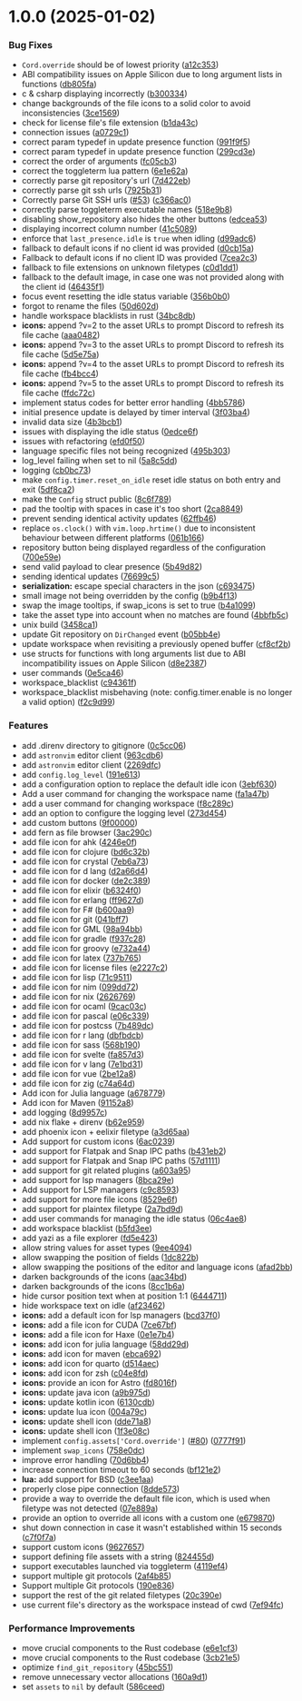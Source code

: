# 1.0.0 (2025-01-02)


### Bug Fixes

* `Cord.override` should be of lowest priority ([a12c353](https://github.com/vyfor/cord.nvim/commit/a12c3536433ab80e9e7a0480461a78d4b3b0a33a))
* ABI compatibility issues on Apple Silicon due to long argument lists in functions ([db805fa](https://github.com/vyfor/cord.nvim/commit/db805fadd45561ad1cc781cadb77554843eaae9f))
* c & csharp displaying incorrectly ([b300334](https://github.com/vyfor/cord.nvim/commit/b30033472c68aa2c548468030cb34b002d852504))
* change backgrounds of the file icons to a solid color to avoid inconsistencies ([3ce1569](https://github.com/vyfor/cord.nvim/commit/3ce15695178966e213522c8aae19c25f906fc896))
* check for license file's file extension ([b1da43c](https://github.com/vyfor/cord.nvim/commit/b1da43c0e6b910f4a1b54d4ef9a62e01aa82eb36))
* connection issues ([a0729c1](https://github.com/vyfor/cord.nvim/commit/a0729c1c940f84d83744a0c75182ba4802bed2ca))
* correct param typedef in update presence function ([991f9f5](https://github.com/vyfor/cord.nvim/commit/991f9f57d5ecf6d12c3a3ce1bc79be1cd9b2043a))
* correct param typedef in update presence function ([299cd3e](https://github.com/vyfor/cord.nvim/commit/299cd3edba48d005b747dfd9dfa4e1f1d869242c))
* correct the order of arguments ([fc05cb3](https://github.com/vyfor/cord.nvim/commit/fc05cb39fa76aa1c0992afc14a3c596b4bd0a416))
* correct the toggleterm lua pattern ([6e1e62a](https://github.com/vyfor/cord.nvim/commit/6e1e62ae0ff22b89bb4516983db411be8a817ab3))
* correctly parse git repository's url ([7d422eb](https://github.com/vyfor/cord.nvim/commit/7d422ebf0051d79e39211c26cb27a6e7253fc7de))
* correctly parse git ssh urls ([7925b31](https://github.com/vyfor/cord.nvim/commit/7925b31544413a220015f11556f92066d2bd8e32))
* Correctly parse Git SSH urls ([#53](https://github.com/vyfor/cord.nvim/issues/53)) ([c366ac0](https://github.com/vyfor/cord.nvim/commit/c366ac0e7b3a8fb2b854a21fa53e279ba5e89403))
* correctly parse toggleterm executable names ([518e9b8](https://github.com/vyfor/cord.nvim/commit/518e9b8544c2d9a77208091d0e613a353002cd5b))
* disabling show_repository also hides the other buttons ([edcea53](https://github.com/vyfor/cord.nvim/commit/edcea532920c4678d03c23ed97617a161f9a29fa))
* displaying incorrect column number ([41c5089](https://github.com/vyfor/cord.nvim/commit/41c508965c17f372c305ff7c90e544bfcef0085d))
* enforce that `last_presence.idle` is `true` when idling ([d99adc6](https://github.com/vyfor/cord.nvim/commit/d99adc65160b30c247c875ca6cbc4f746afe978c))
* fallback to default icons if no client id was provided ([d0cb15a](https://github.com/vyfor/cord.nvim/commit/d0cb15a1eff7516515da6eef06f5589cd643035a))
* Fallback to default icons if no client ID was provided ([7cea2c3](https://github.com/vyfor/cord.nvim/commit/7cea2c3fe0bb3b9045492f64021b1911c8fb3964))
* fallback to file extensions on unknown filetypes ([c0d1dd1](https://github.com/vyfor/cord.nvim/commit/c0d1dd15201a7563d6ee1af755915a10af70a1cb))
* fallback to the default image, in case one was not provided along with the client id ([46435f1](https://github.com/vyfor/cord.nvim/commit/46435f165e38212a2190bd1fe4f6eebd86c93a1f))
* focus event resetting the idle status variable ([356b0b0](https://github.com/vyfor/cord.nvim/commit/356b0b0ed0e1b488f4e07492f65340e5397d7e66))
* forgot to rename the files ([50d602d](https://github.com/vyfor/cord.nvim/commit/50d602da06f1b2757c12872ca210d6b9ab46722d))
* handle workspace blacklists in rust ([34bc8db](https://github.com/vyfor/cord.nvim/commit/34bc8dbbf96f999804ce7442bff7a437aece542c))
* **icons:** append ?v=2 to the asset URLs to prompt Discord to refresh its file cache ([aaa0482](https://github.com/vyfor/cord.nvim/commit/aaa04820b0158cae0c72ad6553e7b3ac1ad391af))
* **icons:** append ?v=3 to the asset URLs to prompt Discord to refresh its file cache ([5d5e75a](https://github.com/vyfor/cord.nvim/commit/5d5e75a6bf141dc9f3a2963b6c47ddf3be71517b))
* **icons:** append ?v=4 to the asset URLs to prompt Discord to refresh its file cache ([fb4bcc4](https://github.com/vyfor/cord.nvim/commit/fb4bcc4d51751211c2ef9aed3611dad18ad884fb))
* **icons:** append ?v=5 to the asset URLs to prompt Discord to refresh its file cache ([ffdc72c](https://github.com/vyfor/cord.nvim/commit/ffdc72c2391b261602373ddfa5997ed17918356f))
* implement status codes for better error handling ([4bb5786](https://github.com/vyfor/cord.nvim/commit/4bb57863a14ff2547efbb083093d021b7e9a97c1))
* initial presence update is delayed by timer interval ([3f03ba4](https://github.com/vyfor/cord.nvim/commit/3f03ba464c7289bacd82f8d7e6569f67ae65ef74))
* invalid data size ([4b3bcb1](https://github.com/vyfor/cord.nvim/commit/4b3bcb1e8efe363d8e5bd2f8d5ec1554756ccd3a))
* issues with displaying the idle status ([0edce6f](https://github.com/vyfor/cord.nvim/commit/0edce6fbae407a480fa806119e9cc675ad45f71b))
* issues with refactoring ([efd0f50](https://github.com/vyfor/cord.nvim/commit/efd0f50c1b04b5e441299ff5bc9d9256a23e9cd8))
* language specific files not being recognized ([495b303](https://github.com/vyfor/cord.nvim/commit/495b303bb286271d389dee110b236b6e510375ad))
* log_level failing when set to nil ([5a8c5dd](https://github.com/vyfor/cord.nvim/commit/5a8c5dd1c85a4cf03105381a7f3a3ea23ba00170))
* logging ([cb0bc73](https://github.com/vyfor/cord.nvim/commit/cb0bc73a5d05ea7c0655c63139314baaa31db219))
* make `config.timer.reset_on_idle` reset idle status on both entry and exit ([5df8ca2](https://github.com/vyfor/cord.nvim/commit/5df8ca27b68167360fb90b3f11fa62101ae2c687))
* make the `Config` struct public ([8c6f789](https://github.com/vyfor/cord.nvim/commit/8c6f78931d3ecd5552a2f7575ddc295cb5564666))
* pad the tooltip with spaces in case it's too short ([2ca8849](https://github.com/vyfor/cord.nvim/commit/2ca88497da007e52fe2e9f42be2d71053009ba86))
* prevent sending identical activity updates ([62ffb46](https://github.com/vyfor/cord.nvim/commit/62ffb4654a4d2360d6b94d2be221c9766ea8857c))
* replace `os.clock()` with `vim.loop.hrtime()` due to inconsistent behaviour between different platforms ([061b166](https://github.com/vyfor/cord.nvim/commit/061b166a2a70d33279a1032e8131596d1736e9fd))
* repository button being displayed regardless of the configuration ([700e59e](https://github.com/vyfor/cord.nvim/commit/700e59e921088b64896a33a06b29d37c194055cc))
* send valid payload to clear presence ([5b49d82](https://github.com/vyfor/cord.nvim/commit/5b49d829a473d828b3896e54109229370d3e8136))
* sending identical updates ([76699c5](https://github.com/vyfor/cord.nvim/commit/76699c5f3029b878e43aa675d3fa6afe3906023a))
* **serialization:** escape special characters in the json ([c693475](https://github.com/vyfor/cord.nvim/commit/c6934755070ac1259fde0ae566097ea245083d85))
* small image not being overridden by the config ([b9b4f13](https://github.com/vyfor/cord.nvim/commit/b9b4f13a40082242984cb4918788f42e8ef1e1ad))
* swap the image tooltips, if swap_icons is set to true ([b4a1099](https://github.com/vyfor/cord.nvim/commit/b4a10994e9ecd52859650063d3136f768ea9f371))
* take the asset type into account when no matches are found ([4bbfb5c](https://github.com/vyfor/cord.nvim/commit/4bbfb5c517ef3b80e25a3e911b30e327572edc01))
* unix build ([3458ca1](https://github.com/vyfor/cord.nvim/commit/3458ca1edc0f4133b0460d989a63beff681eff80))
* update Git repository on `DirChanged` event ([b05bb4e](https://github.com/vyfor/cord.nvim/commit/b05bb4ef270ca126427078b28031bc41a5477bcd))
* update workspace when revisiting a previously opened buffer ([cf8cf2b](https://github.com/vyfor/cord.nvim/commit/cf8cf2b83655bbbc58f330fe58426bbc46ef72ba))
* use structs for functions with long arguments list due to ABI incompatibility issues on Apple Silicon ([d8e2387](https://github.com/vyfor/cord.nvim/commit/d8e2387bb15b59cb1f2bfe893a7ce95e8b0521aa))
* user commands ([0e5ca46](https://github.com/vyfor/cord.nvim/commit/0e5ca46d4c58041f0f8471ec1e433b4ca3c04d6d))
* workspace_blacklist ([c94361f](https://github.com/vyfor/cord.nvim/commit/c94361f389c06adfe8b0d0d10b4d0210df2e08fa))
* workspace_blacklist misbehaving (note: config.timer.enable is no longer a valid option) ([f2c9d99](https://github.com/vyfor/cord.nvim/commit/f2c9d9953b6d92ff702610bb8bd11bf05fdafec8))


### Features

* add .direnv directory to gitignore ([0c5cc06](https://github.com/vyfor/cord.nvim/commit/0c5cc06c4c54740cc3a730657b6ede9e4364b16f))
* add `astronvim` editor client ([963cdb6](https://github.com/vyfor/cord.nvim/commit/963cdb66afc62cbb1d54b7d3a9d2e5d968648396))
* add `astronvim` editor client ([2269dfc](https://github.com/vyfor/cord.nvim/commit/2269dfc3d389e24e304dde703d0a6bd429729479))
* add `config.log_level` ([191e613](https://github.com/vyfor/cord.nvim/commit/191e6130e3ba93fdc11d6e54f4c6c97a0190a9d6))
* add a configuration option to replace the default idle icon ([3ebf630](https://github.com/vyfor/cord.nvim/commit/3ebf63036bfba8944cdf1298c244770aacdd2da2))
* Add a user command for changing the workspace name ([fa1a47b](https://github.com/vyfor/cord.nvim/commit/fa1a47b46c9f046d3bc15b26bcb958099bfdd2e5))
* add a user command for changing workspace ([f8c289c](https://github.com/vyfor/cord.nvim/commit/f8c289ce963b1317dcd1eaee77f969b6b7dbc969))
* add an option to configure the logging level ([273d454](https://github.com/vyfor/cord.nvim/commit/273d4546ac2bdc610f35be531bbf1aa4b360dfd3))
* add custom buttons ([9f00000](https://github.com/vyfor/cord.nvim/commit/9f0000074d75005516e936f8d09305c46e908348))
* add fern as file browser ([3ac290c](https://github.com/vyfor/cord.nvim/commit/3ac290c2ab330df2070042985549acbee995ecd4))
* add file icon for ahk ([4246e0f](https://github.com/vyfor/cord.nvim/commit/4246e0fa89851827dbd83c6242cb03302f624324))
* add file icon for clojure ([bd6c32b](https://github.com/vyfor/cord.nvim/commit/bd6c32b8eed5e3740bec72ca44d3e73d774951eb))
* add file icon for crystal ([7eb6a73](https://github.com/vyfor/cord.nvim/commit/7eb6a73b1f79c44c8534c3da282db60531246e90))
* add file icon for d lang ([d2a66d4](https://github.com/vyfor/cord.nvim/commit/d2a66d43afe66ccd61c7095ec0e7aed806e2bb7c))
* add file icon for docker ([de2c389](https://github.com/vyfor/cord.nvim/commit/de2c389dd57acc03056bf8c3be7bcb15884fe97b))
* add file icon for elixir ([b6324f0](https://github.com/vyfor/cord.nvim/commit/b6324f0e169b12a6000ed1d1502de3869d177464))
* add file icon for erlang ([ff9627d](https://github.com/vyfor/cord.nvim/commit/ff9627d838a63a8d50947cffe669c3321e471f93))
* add file icon for F# ([b600aa9](https://github.com/vyfor/cord.nvim/commit/b600aa9f18ed3d97191d5958d34f972d7ca75533))
* add file icon for git ([041bff7](https://github.com/vyfor/cord.nvim/commit/041bff759a446e1bd9fe416d3443ddf4abc8610b))
* add file icon for GML ([98a94bb](https://github.com/vyfor/cord.nvim/commit/98a94bbb605875b1ded90b654fdc06ade0dd9060))
* add file icon for gradle ([f937c28](https://github.com/vyfor/cord.nvim/commit/f937c28fbaa3661e4d92831dc3372ab633c64849))
* add file icon for groovy ([e732a44](https://github.com/vyfor/cord.nvim/commit/e732a44d0a39042d73a29996990c6c0fb1afd0c4))
* add file icon for latex ([737b765](https://github.com/vyfor/cord.nvim/commit/737b7659feef481f31e6d37c3e38a96bbdedbbeb))
* add file icon for license files ([e2227c2](https://github.com/vyfor/cord.nvim/commit/e2227c22411cf1cc95e9981b8802ebe207470787))
* add file icon for lisp ([71c9511](https://github.com/vyfor/cord.nvim/commit/71c951139e13a74f3ccc410c5d44f04700597b24))
* add file icon for nim ([099dd72](https://github.com/vyfor/cord.nvim/commit/099dd7289a0f21dfc8284ad128b5b303fdf24630))
* add file icon for nix ([2626769](https://github.com/vyfor/cord.nvim/commit/26267697ac3a412a71d0ad85b9f01b24e96eb602))
* add file icon for ocaml ([9cac03c](https://github.com/vyfor/cord.nvim/commit/9cac03ca7c88674e873fc229b56a64e7abdc4a77))
* add file icon for pascal ([e06c339](https://github.com/vyfor/cord.nvim/commit/e06c339e1d0f9cfb84454be064e95990eed7960c))
* add file icon for postcss ([7b489dc](https://github.com/vyfor/cord.nvim/commit/7b489dcc70da4ee4dfb675613a0f689fd3f93277))
* add file icon for r lang ([dbfbdcb](https://github.com/vyfor/cord.nvim/commit/dbfbdcb6b5fa08cce8dca5cc7973c5243a116ba5))
* add file icon for sass ([568b190](https://github.com/vyfor/cord.nvim/commit/568b190c6dc750e1abce41f175c9513f526634cb))
* add file icon for svelte ([fa857d3](https://github.com/vyfor/cord.nvim/commit/fa857d36f23a7df38b907047b2da99c2315ab166))
* add file icon for v lang ([7e1bd31](https://github.com/vyfor/cord.nvim/commit/7e1bd3104b2e99b2e8217c5d8740bfa12279efd2))
* add file icon for vue ([2be12a8](https://github.com/vyfor/cord.nvim/commit/2be12a83b3ee5959146c53e832ecf56da8aa134e))
* add file icon for zig ([c74a64d](https://github.com/vyfor/cord.nvim/commit/c74a64d280b6cee44e142134d275cdaa82bb2a25))
* Add icon for Julia language ([a678779](https://github.com/vyfor/cord.nvim/commit/a678779425864f26ee6c8825a0e69dd9fd767912))
* Add icon for Maven ([91152a8](https://github.com/vyfor/cord.nvim/commit/91152a889ae7d82facdfa30d25d401426c842a11))
* add logging ([8d9957c](https://github.com/vyfor/cord.nvim/commit/8d9957cfd967a97d83d6c88cccbf2e59bfee188d))
* add nix flake + direnv ([b62e959](https://github.com/vyfor/cord.nvim/commit/b62e95982644af9c6149dc58889d86a3497370b1))
* add phoenix icon + eelixir filetype ([a3d65aa](https://github.com/vyfor/cord.nvim/commit/a3d65aa444227e65629d451de4b5fd36d132d08d))
* Add support for custom icons ([6ac0239](https://github.com/vyfor/cord.nvim/commit/6ac0239330ffd4490d37a0582827ac53c20253d9))
* add support for Flatpak and Snap IPC paths ([b431eb2](https://github.com/vyfor/cord.nvim/commit/b431eb284d43cb5c7a2ad1a5f47142b410b127c6))
* add support for Flatpak and Snap IPC paths ([57d1111](https://github.com/vyfor/cord.nvim/commit/57d1111bf56f50bba0367d09a70d6dbcf2eca891))
* add support for git related plugins ([a603a95](https://github.com/vyfor/cord.nvim/commit/a603a95b66ae42d29d385230348ce3db8f095ae7))
* add support for lsp managers ([8bca29e](https://github.com/vyfor/cord.nvim/commit/8bca29eb1497efa6b986fa763869881f7a7169b3))
* Add support for LSP managers ([c9c8593](https://github.com/vyfor/cord.nvim/commit/c9c859379bf2bf070f52c804268a3ab3cea326a3))
* add support for more file icons ([8529e6f](https://github.com/vyfor/cord.nvim/commit/8529e6fc03c2bcfb6d41832d9837cc90317af92d))
* add support for plaintex filetype ([2a7bd9d](https://github.com/vyfor/cord.nvim/commit/2a7bd9dd97e0f8c363162f6c4943773cb80890b2))
* add user commands for managing the idle status ([06c4ae8](https://github.com/vyfor/cord.nvim/commit/06c4ae8e177305a8d58f6873027744c17131fe86))
* add workspace blacklist ([b5fd3ee](https://github.com/vyfor/cord.nvim/commit/b5fd3eede26cd3b234a0c919ce9f2285939b7a15))
* add yazi as a file explorer ([fd5e423](https://github.com/vyfor/cord.nvim/commit/fd5e4236c85de62e844593b799ddc095e92fcc00))
* allow string values for asset types ([9ee4094](https://github.com/vyfor/cord.nvim/commit/9ee4094ed90c1ae3c1ffb0ece0999a781bcedd03))
* allow swapping the position of fields ([1dc822b](https://github.com/vyfor/cord.nvim/commit/1dc822b30722274c651bd3b413c20601e54acf2d))
* allow swapping the positions of the editor and language icons ([afad2bb](https://github.com/vyfor/cord.nvim/commit/afad2bb7c66e9564f7faf669f1f984cb01712e4f))
* darken backgrounds of the icons ([aac34bd](https://github.com/vyfor/cord.nvim/commit/aac34bd84db07b73467872e63ec8eb8b23f2d01d))
* darken backgrounds of the icons ([8cc1b6a](https://github.com/vyfor/cord.nvim/commit/8cc1b6afacf8f77326e0e655995f165de350537a))
* hide cursor position text when at position 1:1 ([6444711](https://github.com/vyfor/cord.nvim/commit/64447113f348a5b5dd8b5e4b8449ae04b728a70c))
* hide workspace text on idle ([af23462](https://github.com/vyfor/cord.nvim/commit/af23462a4734e9873dc961706251a386ab06ed07))
* **icons:** add a default icon for lsp managers ([bcd37f0](https://github.com/vyfor/cord.nvim/commit/bcd37f0e7495c4d6ca7a19ccbf5c92fa689d0ab2))
* **icons:** add a file icon for CUDA ([7ce67bf](https://github.com/vyfor/cord.nvim/commit/7ce67bf5ccda6838a33a12d8b34fd9b25077dd5e))
* **icons:** add a file icon for Haxe ([0e1e7b4](https://github.com/vyfor/cord.nvim/commit/0e1e7b4d25c8751c65a3b9f61857e01d0f9abe12))
* **icons:** add icon for julia language ([58dd29d](https://github.com/vyfor/cord.nvim/commit/58dd29d35a2c331b1e8067e5607da1cce60541ec))
* **icons:** add icon for maven ([ebca692](https://github.com/vyfor/cord.nvim/commit/ebca6925f770e1fd245d35256cb61090b3a677f9))
* **icons:** add icon for quarto ([d514aec](https://github.com/vyfor/cord.nvim/commit/d514aec22e0b43ca81207402a8bbe0ff4c8ad81f))
* **icons:** add icon for zsh ([c04e8fd](https://github.com/vyfor/cord.nvim/commit/c04e8fda9ed0f97bbcde760ce88c2a6fddb2abe4))
* **icons:** provide an icon for Astro ([fd8016f](https://github.com/vyfor/cord.nvim/commit/fd8016fb952776efe778f0149c1f1445ef1877f6))
* **icons:** update java icon ([a9b975d](https://github.com/vyfor/cord.nvim/commit/a9b975de376df4c6b97afbb25ca5e33e987e0850))
* **icons:** update kotlin icon ([6130cdb](https://github.com/vyfor/cord.nvim/commit/6130cdbe5a507a6ecd57d6ac351edf68c84e809f))
* **icons:** update lua icon ([004a79c](https://github.com/vyfor/cord.nvim/commit/004a79c622c9c874a16a393f624098c305dd9519))
* **icons:** update shell icon ([dde71a8](https://github.com/vyfor/cord.nvim/commit/dde71a8161fe726ca0245b67de85489081cf7d23))
* **icons:** update shell icon ([1f3e08c](https://github.com/vyfor/cord.nvim/commit/1f3e08cbfc4593f956edf98c2cabe0ae5e217758))
* implement `config.assets['Cord.override']` ([#80](https://github.com/vyfor/cord.nvim/issues/80)) ([0777f91](https://github.com/vyfor/cord.nvim/commit/0777f9132d6a21b2ffed046082653131429af2cc))
* implement `swap_icons` ([758e0dc](https://github.com/vyfor/cord.nvim/commit/758e0dc4f460f6eb095013002cb39d38f23c2554))
* improve error handling ([70d6bb4](https://github.com/vyfor/cord.nvim/commit/70d6bb457a6846f02a936d8e0fce4d7ae1cc35d6))
* increase connection timeout to 60 seconds ([bf121e2](https://github.com/vyfor/cord.nvim/commit/bf121e214faecd173cc897692f11bec27cc8dd03))
* **lua:** add support for BSD ([c3ee1aa](https://github.com/vyfor/cord.nvim/commit/c3ee1aaa210b4e9c433afe73b4b075b9fdffa47c))
* properly close pipe connection ([8dde573](https://github.com/vyfor/cord.nvim/commit/8dde573d6a85e64fe9d142351a99f7fc91c4dee7))
* provide a way to override the default file icon, which is used when filetype was not detected ([07e889a](https://github.com/vyfor/cord.nvim/commit/07e889ad7da5ff52f3e2fc4875ab2f9232ac044c))
* provide an option to override all icons with a custom one ([e679870](https://github.com/vyfor/cord.nvim/commit/e6798702770c5a8dcaf4d12a1428598eec2e0eac))
* shut down connection in case it wasn't established within 15 seconds ([c7f0f7a](https://github.com/vyfor/cord.nvim/commit/c7f0f7a86038f41bd97c30d63fcfeb8152dcb774))
* support custom icons ([9627657](https://github.com/vyfor/cord.nvim/commit/9627657700de3fc7a57855e5f9e9c1bda0b12813))
* support defining file assets with a string ([824455d](https://github.com/vyfor/cord.nvim/commit/824455d56a2273dfe47823edcdbcff8a0094bb15))
* support executables launched via toggleterm ([4119ef4](https://github.com/vyfor/cord.nvim/commit/4119ef4a15c03205fe23f9da5618c0d10c0559f7))
* support multiple git protocols ([2af4b85](https://github.com/vyfor/cord.nvim/commit/2af4b8556b090491f270041440fc69f695112971))
* Support multiple Git protocols ([190e836](https://github.com/vyfor/cord.nvim/commit/190e8362a5ea0a0161227a0e5aa45f97eb84e039))
* support the rest of the git related filetypes ([20c390e](https://github.com/vyfor/cord.nvim/commit/20c390e9e4bbc3dc1640c6e42b23c04ef4189ece))
* use current file's directory as the workspace instead of cwd ([7ef94fc](https://github.com/vyfor/cord.nvim/commit/7ef94fc3df78a3374eb6e9090b0d61687e882f21))


### Performance Improvements

* move crucial components to the Rust codebase ([e6e1cf3](https://github.com/vyfor/cord.nvim/commit/e6e1cf32cb208a28bcc376b6ccd0a4bed9eee9f9))
* move crucial components to the Rust codebase ([3cb21e5](https://github.com/vyfor/cord.nvim/commit/3cb21e5eb5d33313a52ae5d3ed3eee0078022c74))
* optimize `find_git_repository` ([45bc551](https://github.com/vyfor/cord.nvim/commit/45bc5515457950627b5942737e425334d3076551))
* remove unnecessary vector allocations ([160a9d1](https://github.com/vyfor/cord.nvim/commit/160a9d177174f22917e565b9d8d25ed7ccbcb044))
* set `assets` to `nil` by default ([586ceed](https://github.com/vyfor/cord.nvim/commit/586ceedb2ef25edf85d520c38aa2510e98bcc11f))

